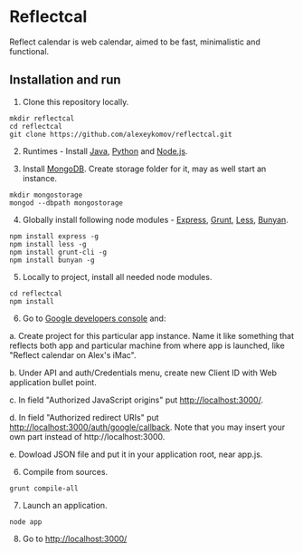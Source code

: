 Reflectcal
==========

Reflect calendar is web calendar, aimed to be fast, minimalistic and functional.

Installation and run
--------------------

1. Clone this repository locally.

  ```
  mkdir reflectcal
  cd reflectcal
  git clone https://github.com/alexeykomov/reflectcal.git
  ```

2. Runtimes - Install [Java][jdk], [Python][python] and [Node.js][node.js].

3. Install [MongoDB][mongodb]. Create storage folder for it, may as well start
an instance.

  ```
  mkdir mongostorage
  mongod --dbpath mongostorage
  ```

4. Globally install following node modules - [Express][express], [Grunt][grunt], 
        [Less][less], [Bunyan][bunyan].

  ```
  npm install express -g
  npm install less -g
  npm install grunt-cli -g
  npm install bunyan -g
  ```

5. Locally to project, install all needed node modules.

  ```
  cd reflectcal
  npm install
  ```

6. Go to [Google developers console][devconsole] and:

  a. Create project for this particular app instance. Name it like something that reflects both app and particular machine from where app is launched, like "Reflect calendar on Alex's iMac".
  
  b. Under API and auth/Credentials menu, create new Client ID with Web application bullet point.
  
  c. In field "Authorized JavaScript origins" put [http://localhost:3000/](http://localhost:3000/).
  
  d. In field "Authorized redirect URIs" put [http://localhost:3000/auth/google/callback](http://localhost:3000/auth/google/callback ). Note that you may insert your own part instead of http://localhost:3000.
  
  e. Dowload JSON file and put it in your application root, near app.js.

6. Compile from sources.

  ```
  grunt compile-all
  ```

7. Launch an application.

  ```
  node app
  ```

8. Go to [http://localhost:3000/](http://localhost:3000/)

[jdk]: http://www.oracle.com/technetwork/java/javase/downloads/jdk8-downloads-2133151.html
[python]: https://www.python.org/download/releases/2.7/
[node.js]: http://nodejs.org/download/
[mongodb]: http://www.mongodb.org/downloads
[express]: https://github.com/visionmedia/express
[grunt]: https://github.com/gruntjs/grunt
[less]: https://github.com/less/less
[bunyan]: https://github.com/trentm/node-bunyan
[devconsole]: https://console.developers.google.com/project?authuser=1 
